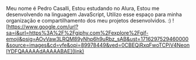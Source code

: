 Meu nome é Pedro Casalli,
Estou estudando no Alura,
Estou me desenvolvendo na linguagem JavaScript,
Utilizo esse espaço para minha organização e compartilhamento dos meu projetos desenvolvidos.
:)
![https://www.google.com/url?sa=i&url=https%3A%2F%2Fgiphy.com%2Fexplore%2Fgif-emoji&psig=AOvVaw3LRQM89yNhp6h9uRbz_sAB&ust=1716297529460000&source=images&cd=vfe&opi=89978449&ved=0CBEQjRxqFwoTCPiV4NeonIYDFQAAAAAdAAAAABAE](link)


